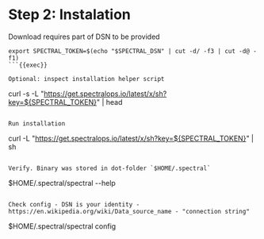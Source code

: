 # Step 2: Instalation

Download requires part of DSN to be provided
```
export SPECTRAL_TOKEN=$(echo "$SPECTRAL_DSN" | cut -d/ -f3 | cut -d@ -f1)
```{{exec}}

Optional: inspect installation helper script
```
curl -s -L "https://get.spectralops.io/latest/x/sh?key=${SPECTRAL_TOKEN}" | head 
```{{exec}}

Run installation
```
curl -L "https://get.spectralops.io/latest/x/sh?key=${SPECTRAL_TOKEN}" | sh
```{{exec}}

Verify. Binary was stored in dot-folder `$HOME/.spectral`
```
$HOME/.spectral/spectral --help
```{{exec}}

Check config - DSN is your identity - https://en.wikipedia.org/wiki/Data_source_name - "connection string"
```
$HOME/.spectral/spectral config
```{{exec}}